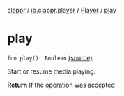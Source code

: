 [clappr](../../index.md) / [io.clappr.player](../index.md) / [Player](index.md) / [play](.)

# play

`fun play(): Boolean` [(source)](https://github.com/clappr/clappr-android/tree/dev/clappr/src/main/kotlin/io/clappr/player/Player.kt#L166)

Start or resume media playing.

**Return**
If the operation was accepted


